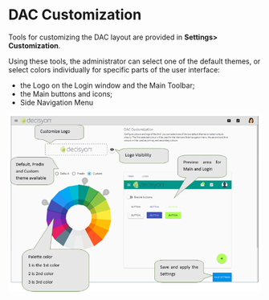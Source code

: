 # DAC Customization

Tools for customizing the DAC layout are provided in **Settings&gt; Customization**.

Using these tools, the administrator can select one of the default themes, or select colors individually for specific parts of the user interface:

* the Logo on the Login window and the Main Toolbar; 
* the Main buttons and icons; 
* Side Navigation Menu

![](../.gitbook/assets/image.png)

